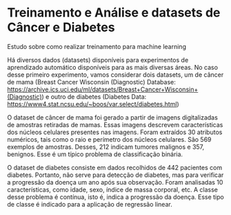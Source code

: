 # Treinamento e Análise e datasets de Câncer e Diabetes
Estudo sobre como realizar treinamento para machine learning

Há diversos dados (datasets) disponíveis para experimentos de aprendizado automático disponíveis para as mais diversas áreas. No caso desse primeiro experimento, vamos considerar dois datasets, um de câncer de mama (Breast Cancer Wisconsin (Diagnostic) Database: https://archive.ics.uci.edu/ml/datasets/Breast+Cancer+Wisconsin+(Diagnostic)) e
outro de diabetes (Diabetes Data: https://www4.stat.ncsu.edu/~boos/var.select/diabetes.html)

O dataset de câncer de mama foi gerado a partir de imagens digitalizadas de amostras retiradas de mamas. Essas imagens descrevem características dos núcleos celulares presentes nas imagens. Foram extraídos 30 atributos numéricos, tais como o raio e perímetro dos núcleos celulares. São 569 exemplos de amostras. Desses, 212 indicam tumores malignos e 357, benignos. Esse é um típico problema de classificação binária.

O dataset de diabetes consiste em dados recolhidos de 442 pacientes com diabetes. Portanto, não serve para detecção de diabetes, mas para verificar a progressão da doença um ano após sua observação. Foram analisadas 10 características, como idade, sexo, índice de massa corporal, etc. A classe desse problema é contínua, isto é, indica a progressão da doença. Esse tipo de classe é indicado para a aplicação de regressão linear.
